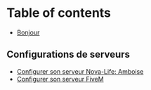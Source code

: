 # Table of contents

* [Bonjour](README.md)

## Configurations de serveurs

* [Configurer son serveur Nova-Life: Amboise](configurations-de-serveurs/markdown.md)
* [Configurer son serveur FiveM](configurations-de-serveurs/configurer-son-serveur-fivem.md)
